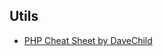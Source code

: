## Utils

* [PHP Cheat Sheet by DaveChild](https://www.cheatography.com/davechild/cheat-sheets/php/)

